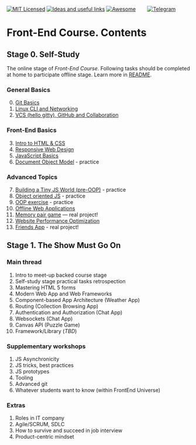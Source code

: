 [![MIT Licensed][icon-mit]][license]
[![Ideas and useful links][icon-ideas]][ideas]
[![Awesome][icon-awesome]][awesome]
&nbsp;&nbsp;&nbsp;&nbsp;&nbsp;&nbsp;
[![Telegram][icon-chat]][chat]

# Front-End Course. Contents

## Stage 0. Self-Study

The online stage of _Front-End Course_. Following tasks should be completed
at home to participate offline stage. Learn more in [README](README.md).

### General Basics
 0. [Git Basics](tasks/git-intro.md)
 1. [Linux CLI and Networking](tasks/linux-cli-http.md)
 2. [VCS (hello gitty), GitHub and Collaboration](tasks/git-collaboration.md)

### Front-End Basics
 3. [Intro to HTML & CSS](tasks/html-css-intro.md)
 4. [Responsive Web Design](tasks/html-css-responsive.md)
 5. [JavaScript Basics](tasks/js-basics.md)
 6. [Document Object Model](tasks/js-dom.md) - practice

### Advanced Topics
 7. [Building a Tiny JS World (pre-OOP)](tasks/js-pre-oop.md) - practice
 8. [Object oriented JS](tasks/js-oop.md) - practice
 9. [OOP exercise](tasks/js-post-oop.md) - practice
10. [Offline Web Applications](tasks/app-design-offline.md)
11. [Memory pair game](tasks/memory-pair-game.md) — real project!
12. [Website Performance Optimization](tasks/app-design-performance.md)
13. [Friends App](tasks/friends-app.md) - real project!

## Stage 1. The Show Must Go On

### Main thread

 1. Intro to meet-up backed course stage
 1. Self-study stage practical tasks retrospection
 1. Mastering HTML 5 forms
 1. Modern Web App and Web  Frameworks
 1. Component-based App Architecture (Weather App)
 1. Routing (Collection Browsing App)
 1. Authentication and Authorization (Chat App)
 1. Websockets (Chat App)
 1. Canvas API (Puzzle Game)
 1. Framework/Library (_TBD_)
 
### Supplementary workshops

 1. JS Asynchronicity
 1. JS tricks, best practices
 1. JS prototypes
 1. Tooling
 1. Advanced git
 1. Whatever students want to know (within FrontEnd Universe)
 
### Extras

 1. Roles in IT company
 1. Agile/SCRUM, SDLC
 1. How to survive and succeed in job interview
 1. Product-centric mindset

[icon-chat]: https://img.shields.io/badge/chat-on%20telegram-blue.svg
[icon-mit]: https://img.shields.io/badge/license-MIT-blue.svg
[icon-ideas]: https://img.shields.io/badge/google--doc-ideas-ff69b4.svg
[icon-awesome]: https://cdn.rawgit.com/sindresorhus/awesome/d7305f38d29fed78fa85652e3a63e154dd8e8829/media/badge.svg

[license]: https://github.com/Kottans/web/blob/master/LICENSE.md
[awesome]: https://github.com/sindresorhus/awesome#front-end-development
[ideas]: https://docs.google.com/spreadsheets/d/1bZJhYjK3VHOS2HmQb2Fs4aHfEBt8mp1F09j9nEEDaqE/edit#gid=818017811
[chat]: https://t.me/joinchat/CX8EF1JmLm9IM6J6oy2U7Q
